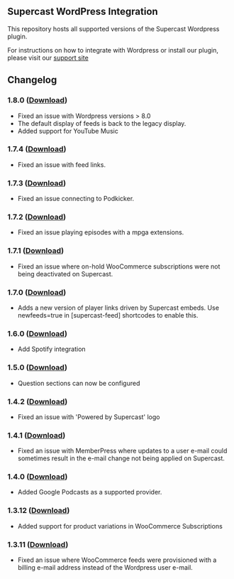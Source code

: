 ## Supercast WordPress Integration

This repository hosts all supported versions of the Supercast Wordpress plugin.

For instructions on how to integrate with Wordpress or install our plugin, please visit our [support site](https://support.supercast.com/article/47-integrations)

## Changelog

### 1.8.0 ([Download](https://github.com/SupercastDev/Wordpress/raw/master/releases/supercast-1.8.0.zip))
- Fixed an issue with Wordpress versions > 8.0
- The default display of feeds is back to the legacy display.
- Added support for YouTube Music

### 1.7.4 ([Download](https://github.com/SupercastDev/Wordpress/raw/master/releases/supercast-1.7.4.zip))
- Fixed an issue with feed links.

### 1.7.3 ([Download](https://github.com/SupercastDev/Wordpress/raw/master/releases/supercast-1.7.3.zip))
- Fixed an issue connecting to Podkicker.

### 1.7.2 ([Download](https://github.com/SupercastDev/Wordpress/raw/master/releases/supercast-1.7.2.zip))
- Fixed an issue playing episodes with a mpga extensions.

### 1.7.1 ([Download](https://github.com/SupercastDev/Wordpress/raw/master/releases/supercast-1.7.1.zip))
- Fixed an issue where on-hold WooCommerce subscriptions were not being deactivated on Supercast.

### 1.7.0 ([Download](https://github.com/SupercastDev/Wordpress/raw/master/releases/supercast-1.7.0.zip))
- Adds a new version of player links driven by Supercast embeds. Use newfeeds=true in [supercast-feed] shortcodes to enable this.

### 1.6.0 ([Download](https://github.com/SupercastDev/Wordpress/raw/master/releases/supercast-1.6.0.zip))
- Add Spotify integration

### 1.5.0 ([Download](https://github.com/SupercastDev/Wordpress/raw/master/releases/supercast-1.5.0.zip))
- Question sections can now be configured

### 1.4.2 ([Download](https://github.com/SupercastDev/Wordpress/raw/master/releases/supercast-1.4.2.zip))
- Fixed an issue with 'Powered by Supercast' logo
### 1.4.1 ([Download](https://github.com/SupercastDev/Wordpress/raw/master/releases/supercast-1.4.1.zip))
- Fixed an issue with MemberPress where updates to a user e-mail could sometimes result in the e-mail change not being applied on Supercast.

### 1.4.0 ([Download](https://github.com/SupercastDev/Wordpress/raw/master/releases/supercast-1.4.0.zip))
- Added Google Podcasts as a supported provider.

### 1.3.12 ([Download](https://github.com/SupercastDev/Wordpress/raw/master/releases/supercast-1.3.12.zip))
- Added support for product variations in WooCommerce Subscriptions

### 1.3.11 ([Download](https://github.com/SupercastDev/Wordpress/raw/master/releases/supercast-1.3.11.zip))
- Fixed an issue where WooCommerce feeds were provisioned with a billing e-mail address
  instead of the Wordpress user e-mail.
